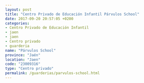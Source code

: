 ```yaml
---
layout: post
title: "Centro Privado de Educación Infantil Párvulos School"
date: 2017-09-20 20:57:05 +0200
categories:
- Centro Privado de Educación Infantil
- jaen
- jaen
- Centro privado
- guarderia
name: "Párvulos School"
province: "Jaén"
location: "Jaen"
code: "23009316"
type: "Centro privado"
permalink: /guarderias/parvulos-school.html
---
```

